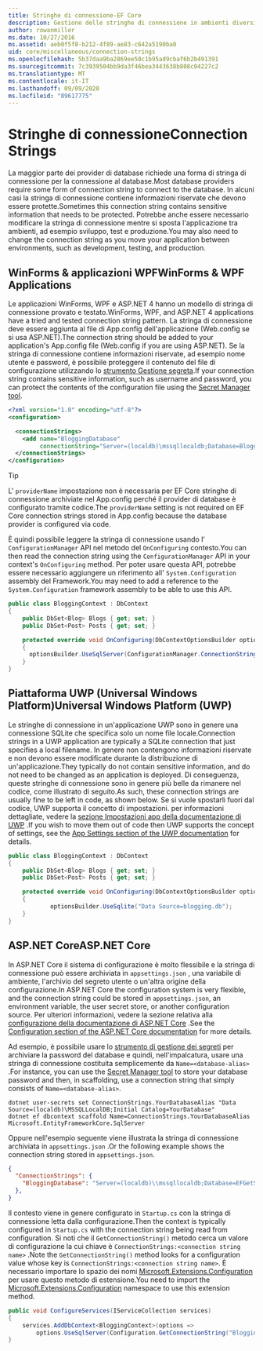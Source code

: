 ```yaml
---
title: Stringhe di connessione-EF Core
description: Gestione delle stringhe di connessione in ambienti diversi con Entity Framework Core
author: rowanmiller
ms.date: 10/27/2016
ms.assetid: aeb0f5f8-b212-4f89-ae83-c642a5190ba0
uid: core/miscellaneous/connection-strings
ms.openlocfilehash: 5b37daa9ba2869ee58c1b95ad9cbaf6b2b491391
ms.sourcegitcommit: 7c3939504bb9da3f46bea3443638b808c04227c2
ms.translationtype: MT
ms.contentlocale: it-IT
ms.lasthandoff: 09/09/2020
ms.locfileid: "89617775"
---
```

# <a name="connection-strings"></a><span data-ttu-id="db7b8-103">Stringhe di connessione</span><span class="sxs-lookup"><span data-stu-id="db7b8-103">Connection Strings</span></span>

<span data-ttu-id="db7b8-104">La maggior parte dei provider di database richiede una forma di stringa di connessione per la connessione al database.</span><span class="sxs-lookup"><span data-stu-id="db7b8-104">Most database providers require some form of connection string to connect to the database.</span></span> <span data-ttu-id="db7b8-105">In alcuni casi la stringa di connessione contiene informazioni riservate che devono essere protette.</span><span class="sxs-lookup"><span data-stu-id="db7b8-105">Sometimes this connection string contains sensitive information that needs to be protected.</span></span> <span data-ttu-id="db7b8-106">Potrebbe anche essere necessario modificare la stringa di connessione mentre si sposta l'applicazione tra ambienti, ad esempio sviluppo, test e produzione.</span><span class="sxs-lookup"><span data-stu-id="db7b8-106">You may also need to change the connection string as you move your application between environments, such as development, testing, and production.</span></span>

## <a name="winforms--wpf-applications"></a><span data-ttu-id="db7b8-107">WinForms & applicazioni WPF</span><span class="sxs-lookup"><span data-stu-id="db7b8-107">WinForms & WPF Applications</span></span>

<span data-ttu-id="db7b8-108">Le applicazioni WinForms, WPF e ASP.NET 4 hanno un modello di stringa di connessione provato e testato.</span><span class="sxs-lookup"><span data-stu-id="db7b8-108">WinForms, WPF, and ASP.NET 4 applications have a tried and tested connection string pattern.</span></span> <span data-ttu-id="db7b8-109">La stringa di connessione deve essere aggiunta al file di App.config dell'applicazione (Web.config se si usa ASP.NET).</span><span class="sxs-lookup"><span data-stu-id="db7b8-109">The connection string should be added to your application's App.config file (Web.config if you are using ASP.NET).</span></span> <span data-ttu-id="db7b8-110">Se la stringa di connessione contiene informazioni riservate, ad esempio nome utente e password, è possibile proteggere il contenuto del file di configurazione utilizzando lo [strumento Gestione segreta](/aspnet/core/security/app-secrets#secret-manager).</span><span class="sxs-lookup"><span data-stu-id="db7b8-110">If your connection string contains sensitive information, such as username and password, you can protect the contents of the configuration file using the [Secret Manager tool](/aspnet/core/security/app-secrets#secret-manager).</span></span>

``` xml
<?xml version="1.0" encoding="utf-8"?>
<configuration>

  <connectionStrings>
    <add name="BloggingDatabase"
         connectionString="Server=(localdb)\mssqllocaldb;Database=Blogging;Trusted_Connection=True;" />
  </connectionStrings>
</configuration>
```

> [!TIP]  
> <span data-ttu-id="db7b8-111">L' `providerName` impostazione non è necessaria per EF Core stringhe di connessione archiviate nel App.config perché il provider di database è configurato tramite codice.</span><span class="sxs-lookup"><span data-stu-id="db7b8-111">The `providerName` setting is not required on EF Core connection strings stored in App.config because the database provider is configured via code.</span></span>

<span data-ttu-id="db7b8-112">È quindi possibile leggere la stringa di connessione usando l' `ConfigurationManager` API nel metodo del `OnConfiguring` contesto.</span><span class="sxs-lookup"><span data-stu-id="db7b8-112">You can then read the connection string using the `ConfigurationManager` API in your context's `OnConfiguring` method.</span></span> <span data-ttu-id="db7b8-113">Per poter usare questa API, potrebbe essere necessario aggiungere un riferimento all' `System.Configuration` assembly del Framework.</span><span class="sxs-lookup"><span data-stu-id="db7b8-113">You may need to add a reference to the `System.Configuration` framework assembly to be able to use this API.</span></span>

``` csharp
public class BloggingContext : DbContext
{
    public DbSet<Blog> Blogs { get; set; }
    public DbSet<Post> Posts { get; set; }

    protected override void OnConfiguring(DbContextOptionsBuilder optionsBuilder)
    {
      optionsBuilder.UseSqlServer(ConfigurationManager.ConnectionStrings["BloggingDatabase"].ConnectionString);
    }
}
```

## <a name="universal-windows-platform-uwp"></a><span data-ttu-id="db7b8-114">Piattaforma UWP (Universal Windows Platform)</span><span class="sxs-lookup"><span data-stu-id="db7b8-114">Universal Windows Platform (UWP)</span></span>

<span data-ttu-id="db7b8-115">Le stringhe di connessione in un'applicazione UWP sono in genere una connessione SQLite che specifica solo un nome file locale.</span><span class="sxs-lookup"><span data-stu-id="db7b8-115">Connection strings in a UWP application are typically a SQLite connection that just specifies a local filename.</span></span> <span data-ttu-id="db7b8-116">In genere non contengono informazioni riservate e non devono essere modificate durante la distribuzione di un'applicazione.</span><span class="sxs-lookup"><span data-stu-id="db7b8-116">They typically do not contain sensitive information, and do not need to be changed as an application is deployed.</span></span> <span data-ttu-id="db7b8-117">Di conseguenza, queste stringhe di connessione sono in genere più belle da rimanere nel codice, come illustrato di seguito.</span><span class="sxs-lookup"><span data-stu-id="db7b8-117">As such, these connection strings are usually fine to be left in code, as shown below.</span></span> <span data-ttu-id="db7b8-118">Se si vuole spostarli fuori dal codice, UWP supporta il concetto di impostazioni. per informazioni dettagliate, vedere la [sezione Impostazioni app della documentazione di UWP](/windows/uwp/app-settings/store-and-retrieve-app-data) .</span><span class="sxs-lookup"><span data-stu-id="db7b8-118">If you wish to move them out of code then UWP supports the concept of settings, see the [App Settings section of the UWP documentation](/windows/uwp/app-settings/store-and-retrieve-app-data) for details.</span></span>

``` csharp
public class BloggingContext : DbContext
{
    public DbSet<Blog> Blogs { get; set; }
    public DbSet<Post> Posts { get; set; }

    protected override void OnConfiguring(DbContextOptionsBuilder optionsBuilder)
    {
            optionsBuilder.UseSqlite("Data Source=blogging.db");
    }
}
```

## <a name="aspnet-core"></a><span data-ttu-id="db7b8-119">ASP.NET Core</span><span class="sxs-lookup"><span data-stu-id="db7b8-119">ASP.NET Core</span></span>

<span data-ttu-id="db7b8-120">In ASP.NET Core il sistema di configurazione è molto flessibile e la stringa di connessione può essere archiviata in `appsettings.json` , una variabile di ambiente, l'archivio del segreto utente o un'altra origine della configurazione.</span><span class="sxs-lookup"><span data-stu-id="db7b8-120">In ASP.NET Core the configuration system is very flexible, and the connection string could be stored in `appsettings.json`, an environment variable, the user secret store, or another configuration source.</span></span> <span data-ttu-id="db7b8-121">Per ulteriori informazioni, vedere la sezione relativa alla [configurazione della documentazione di ASP.NET Core](/aspnet/core/fundamentals/configuration) .</span><span class="sxs-lookup"><span data-stu-id="db7b8-121">See the [Configuration section of the ASP.NET Core documentation](/aspnet/core/fundamentals/configuration) for more details.</span></span>

<span data-ttu-id="db7b8-122">Ad esempio, è possibile usare lo [strumento di gestione dei segreti](/aspnet/core/security/app-secrets#secret-manager) per archiviare la password del database e quindi, nell'impalcatura, usare una stringa di connessione costituita semplicemente da `Name=<database-alias>` .</span><span class="sxs-lookup"><span data-stu-id="db7b8-122">For instance, you can use the [Secret Manager tool](/aspnet/core/security/app-secrets#secret-manager) to store your database password and then, in scaffolding, use a connection string that simply consists of `Name=<database-alias>`.</span></span>

```dotnetcli
dotnet user-secrets set ConnectionStrings.YourDatabaseAlias "Data Source=(localdb)\MSSQLLocalDB;Initial Catalog=YourDatabase"
dotnet ef dbcontext scaffold Name=ConnectionStrings.YourDatabaseAlias Microsoft.EntityFrameworkCore.SqlServer
```

<span data-ttu-id="db7b8-123">Oppure nell'esempio seguente viene illustrata la stringa di connessione archiviata in `appsettings.json` .</span><span class="sxs-lookup"><span data-stu-id="db7b8-123">Or the following example shows the connection string stored in `appsettings.json`.</span></span>

``` json
{
  "ConnectionStrings": {
    "BloggingDatabase": "Server=(localdb)\\mssqllocaldb;Database=EFGetStarted.ConsoleApp.NewDb;Trusted_Connection=True;"
  },
}
```

<span data-ttu-id="db7b8-124">Il contesto viene in genere configurato in `Startup.cs` con la stringa di connessione letta dalla configurazione.</span><span class="sxs-lookup"><span data-stu-id="db7b8-124">Then the context is typically configured in `Startup.cs` with the connection string being read from configuration.</span></span> <span data-ttu-id="db7b8-125">Si noti che il `GetConnectionString()` metodo cerca un valore di configurazione la cui chiave è `ConnectionStrings:<connection string name>` .</span><span class="sxs-lookup"><span data-stu-id="db7b8-125">Note the `GetConnectionString()` method looks for a configuration value whose key is `ConnectionStrings:<connection string name>`.</span></span> <span data-ttu-id="db7b8-126">È necessario importare lo spazio dei nomi [Microsoft.Extensions.Configuration](/dotnet/api/microsoft.extensions.configuration) per usare questo metodo di estensione.</span><span class="sxs-lookup"><span data-stu-id="db7b8-126">You need to import the [Microsoft.Extensions.Configuration](/dotnet/api/microsoft.extensions.configuration) namespace to use this extension method.</span></span>

``` csharp
public void ConfigureServices(IServiceCollection services)
{
    services.AddDbContext<BloggingContext>(options =>
        options.UseSqlServer(Configuration.GetConnectionString("BloggingDatabase")));
}
```
